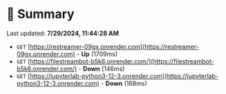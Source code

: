 # 📖 Summary
Last updated: **7/29/2024, 11:44:28 AM**

- `GET` [https://restreamer-09gx.onrender.com](https://restreamer-09gx.onrender.com) - **Up** (1709ms)
- `GET` [https://filestreambot-b5k6.onrender.com/](https://filestreambot-b5k6.onrender.com/) - **Down** (146ms)
- `GET` [https://jupyterlab-python3-12-3.onrender.com](https://jupyterlab-python3-12-3.onrender.com) - **Down** (168ms)
